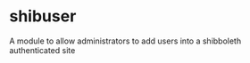 shibuser
========

A module to allow administrators to add users into a shibboleth authenticated site